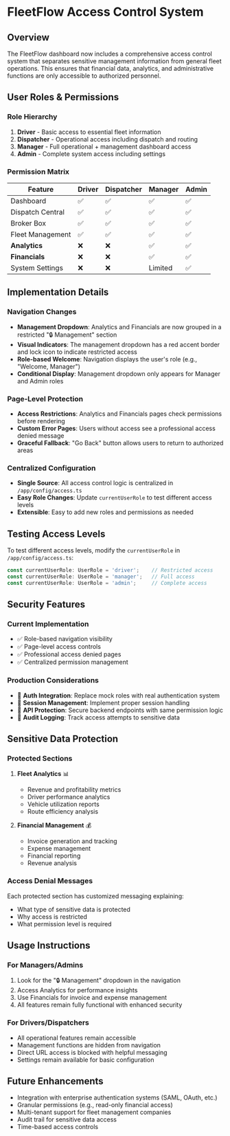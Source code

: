 # FleetFlow Access Control System

## Overview
The FleetFlow dashboard now includes a comprehensive access control system that separates sensitive management information from general fleet operations. This ensures that financial data, analytics, and administrative functions are only accessible to authorized personnel.

## User Roles & Permissions

### Role Hierarchy
1. **Driver** - Basic access to essential fleet information
2. **Dispatcher** - Operational access including dispatch and routing
3. **Manager** - Full operational + management dashboard access
4. **Admin** - Complete system access including settings

### Permission Matrix
| Feature | Driver | Dispatcher | Manager | Admin |
|---------|--------|------------|---------|-------|
| Dashboard | ✅ | ✅ | ✅ | ✅ |
| Dispatch Central | ✅ | ✅ | ✅ | ✅ |
| Broker Box | ✅ | ✅ | ✅ | ✅ |
| Fleet Management | ✅ | ✅ | ✅ | ✅ |
| **Analytics** | ❌ | ❌ | ✅ | ✅ |
| **Financials** | ❌ | ❌ | ✅ | ✅ |
| System Settings | ❌ | ❌ | Limited | ✅ |

## Implementation Details

### Navigation Changes
- **Management Dropdown**: Analytics and Financials are now grouped in a restricted "🔒 Management" section
- **Visual Indicators**: The management dropdown has a red accent border and lock icon to indicate restricted access
- **Role-based Welcome**: Navigation displays the user's role (e.g., "Welcome, Manager")
- **Conditional Display**: Management dropdown only appears for Manager and Admin roles

### Page-Level Protection
- **Access Restrictions**: Analytics and Financials pages check permissions before rendering
- **Custom Error Pages**: Users without access see a professional access denied message
- **Graceful Fallback**: "Go Back" button allows users to return to authorized areas

### Centralized Configuration
- **Single Source**: All access control logic is centralized in `/app/config/access.ts`
- **Easy Role Changes**: Update `currentUserRole` to test different access levels
- **Extensible**: Easy to add new roles and permissions as needed

## Testing Access Levels

To test different access levels, modify the `currentUserRole` in `/app/config/access.ts`:

```typescript
const currentUserRole: UserRole = 'driver';    // Restricted access
const currentUserRole: UserRole = 'manager';   // Full access
const currentUserRole: UserRole = 'admin';     // Complete access
```

## Security Features

### Current Implementation
- ✅ Role-based navigation visibility
- ✅ Page-level access controls
- ✅ Professional access denied pages
- ✅ Centralized permission management

### Production Considerations
- 🔄 **Auth Integration**: Replace mock roles with real authentication system
- 🔄 **Session Management**: Implement proper session handling
- 🔄 **API Protection**: Secure backend endpoints with same permission logic
- 🔄 **Audit Logging**: Track access attempts to sensitive data

## Sensitive Data Protection

### Protected Sections
1. **Fleet Analytics** 📊
   - Revenue and profitability metrics
   - Driver performance analytics
   - Vehicle utilization reports
   - Route efficiency analysis

2. **Financial Management** 💰
   - Invoice generation and tracking
   - Expense management
   - Financial reporting
   - Revenue analysis

### Access Denial Messages
Each protected section has customized messaging explaining:
- What type of sensitive data is protected
- Why access is restricted
- What permission level is required

## Usage Instructions

### For Managers/Admins
1. Look for the "🔒 Management" dropdown in the navigation
2. Access Analytics for performance insights
3. Use Financials for invoice and expense management
4. All features remain fully functional with enhanced security

### For Drivers/Dispatchers
- All operational features remain accessible
- Management functions are hidden from navigation
- Direct URL access is blocked with helpful messaging
- Settings remain available for basic configuration

## Future Enhancements
- Integration with enterprise authentication systems (SAML, OAuth, etc.)
- Granular permissions (e.g., read-only financial access)
- Multi-tenant support for fleet management companies
- Audit trail for sensitive data access
- Time-based access controls
